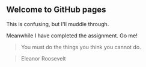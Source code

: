 ## Welcome to GitHub pages

This is confusing, but I'll muddle through.

Meanwhile I have completed the assignment. Go me!

> You must do the things you think you cannot do.

> Eleanor Roosevelt
